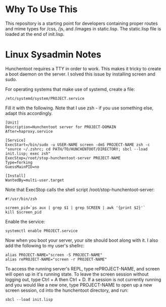 Why To Use This
===============

This repository is a starting point for developers containing proper routes and mime types for /css, /js, and /images in static.lisp. The static.lisp file is loaded at the end of init.lisp.


Linux Sysadmin Notes
====================

Hunchentoot requires a TTY in order to work. This makes it tricky to create a boot daemon on the server. I solved this issue by installing screen and sudo.

For operating systems that make use of systemd, create a file:
```
/etc/systemd/system/PROJECT.service
```

Fill it with the following. Note that I use zsh - if you use something else, adapt this accordingly.
```
[Unit]
Description=Hunchentoot server for PROJECT-DOMAIN
After=haproxy.service

[Service]
ExecStart=/bin/sudo -u USER-NAME screen -dmS PROJECT-NAME zsh -c "source ~/.zshrc; cd PATH/TO/HUNCHENTOOT/DIRECTORY; sbcl --load init.lisp; exec zsh"
ExecStop=/root/stop-hunchentoot-server PROJECT-NAME
Type=forking
GuessMainPID=no

[Install]
WantedBy=multi-user.target
```

Note that ExecStop calls the shell script /root/stop-hunchentoot-server:
```shell
#!/usr/bin/zsh

screen_pid=`ps aux | grep $1 | grep SCREEN | awk '{print $2}'`
kill $screen_pid
```

Enable the service:
```shell
systemctl enable PROJECT.service
```

Now when you boot your server, your site should boot along with it. I also add the following to my user's shellrc:
```shell
alias PROJECT-NAME="screen -S PROJECT-NAME"
alias rePROJECT-NAME="screen -r PROJECT-NAME"
```

To access the running server's REPL, type rePROJECT-NAME, and screen will open up in it's running state. To leave the screen session without logging out, type Ctrl + A then Ctrl + D. If a session is not currently running and you would like a new one, type PROJECT-NAME to open up a new screen session, cd into the hunchentoot directory, and run:
```shell
sbcl --load init.lisp
```

